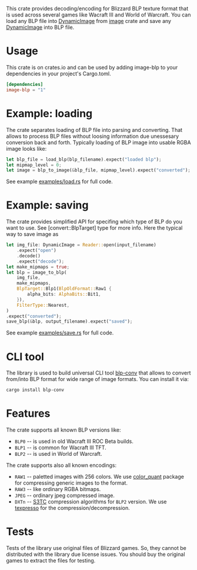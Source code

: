 This crate provides decoding/encoding for Blizzard BLP texture
format that is used across several games like Wacraft III and
World of Warcraft. You can load any BLP file into [DynamicImage]
from [image](https://crates.io/crates/image) crate and save any [DynamicImage] into BLP file.

# Usage
This crate is on crates.io and can be used by adding image-blp to
your dependencies in your project's Cargo.toml.

``` toml
[dependencies]
image-blp = "1"
```

# Example: loading

The crate separates loading of BLP file into parsing and converting.
That allows to process BLP files without loosing information due unessesary
conversion back and forth. Typically loading of BLP image into usable RGBA
image looks like:

```rust
let blp_file = load_blp(blp_filename).expect("loaded blp");
let mipmap_level = 0;
let image = blp_to_image(&blp_file, mipmap_level).expect("converted");
```
See example [examples/load.rs](./image-blp/examples/load.rs) for full code.

# Example: saving

The crate provides simplified API for specifing which type of BLP do you want to use.
See [convert::BlpTarget] type for more info. Here the typical way to save image as
```rust
let img_file: DynamicImage = Reader::open(input_filename)
    .expect("open")
    .decode()
    .expect("decode");
let make_mipmaps = true;
let blp = image_to_blp(
    img_file,
    make_mipmaps,
    BlpTarget::Blp1(BlpOldFormat::Raw1 {
        alpha_bits: AlphaBits::Bit1,
    }),
    FilterType::Nearest,
)
.expect("converted");
save_blp(&blp, output_filename).expect("saved");
```  
See example [examples/save.rs](./image-blp/examples/save.rs) for full code.

# CLI tool

The library is used to build universal CLI tool [blp-conv]( https://crates.io/crates/blp-conv) that allows
to convert from/into BLP format for wide range of image formats. You
can install it via:

```bash
cargo install blp-conv
```

# Features

The crate supports all known BLP versions like:
* `BLP0` -- is used in old Wacraft III ROC Beta builds.
* `BLP1` -- is common for Wacraft III TFT.
* `BLP2` -- is used in World of Warcraft.

The crate supports also all known encodings:
* `RAW1` -- paletted images with 256 colors. We use [color_quant]
package for compressing generic images to the format.
* `RAW3` -- like ordinary RGBA bitmaps.
* `JPEG` -- ordinary jpeg compressed image.
* `DXTn` -- [S3TC] compression algorithms for `BLP2` version. We use
[texpresso] for the compression/decompression.

# Tests

Tests of the library use original files of Blizzard games. So, they cannot
be distributed with the library due license issues. You should buy the
original games to extract the files for testing.

[DynamicImage]: https://docs.rs/image/latest/image/enum.DynamicImage.html
[color_quant]: https://crates.io/crates/color_quant
[texpresso]: https://crates.io/crates/texpresso
[S3TC]: http://en.wikipedia.org/wiki/S3TC